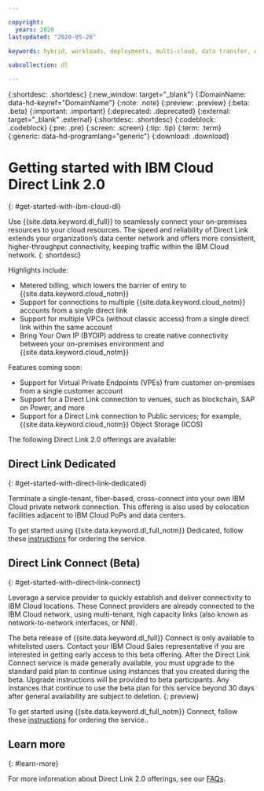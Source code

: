 ```yaml
---

copyright:
  years: 2020
lastupdated: "2020-05-26"

keywords: hybrid, workloads, deployments, multi-cloud, data transfer, descriptions, diverse, redundant

subcollection: dl

---
```


{:shortdesc: .shortdesc}
{:new_window: target="_blank"}
{:DomainName: data-hd-keyref="DomainName"}
{:note: .note}
{:preview: .preview}
{:beta: .beta}
{:important: .important}
{:deprecated: .deprecated}
{:external: target="_blank" .external}
{:shortdesc: .shortdesc}
{:codeblock: .codeblock}
{:pre: .pre}
{:screen: .screen}
{:tip: .tip}
{:term: .term}  
{:generic: data-hd-programlang="generic"}
{:download: .download}  

# Getting started with IBM Cloud Direct Link 2.0
{: #get-started-with-ibm-cloud-dl}

Use {{site.data.keyword.dl_full}} to seamlessly connect your on-premises resources to your cloud resources. The speed and reliability of Direct Link extends your organization’s data center network and offers more consistent, higher-throughput connectivity, keeping traffic within the IBM Cloud network.
{: shortdesc}

Highlights include:

* Metered billing, which lowers the barrier of entry to {{site.data.keyword.cloud_notm}}
* Support for connections to multiple {{site.data.keyword.cloud_notm}} accounts from a single direct link
* Support for multiple VPCs (without classic access) from a single direct link within the same account
* Bring Your Own IP (BYOIP) address to create native connectivity between your on-premises environment and {{site.data.keyword.cloud_notm}}

Features coming soon:

* Support for Virtual Private Endpoints (VPEs) from customer on-premises from a single customer account
* Support for a Direct Link connection to venues, such as blockchain, SAP on Power, and more
* Support for a Direct Link connection to Public services; for example, {{site.data.keyword.cloud_notm}} Object Storage (ICOS)

The following Direct Link 2.0 offerings are available:

## Direct Link Dedicated
{: #get-started-with-direct-link-dedicated}

Terminate a single-tenant, fiber-based, cross-connect into your own IBM Cloud private network connection. This offering is also used by colocation facilities adjacent to IBM Cloud PoPs and data centers.

To get started using {{site.data.keyword.dl_full_notm}} Dedicated, follow these [instructions](/docs/dl?topic=dl-how-to-order-ibm-cloud-dl-dedicated) for ordering the service.

## Direct Link Connect (Beta)
{: #get-started-with-direct-link-connect}

Leverage a service provider to quickly establish and deliver connectivity to IBM Cloud locations. These Connect providers are already connected to the IBM Cloud network, using multi-tenant, high capacity links (also known as network-to-network interfaces, or NNI).  

The beta release of {{site.data.keyword.dl_full}} Connect is only available to whitelisted users. Contact your IBM Cloud Sales representative if you are interested in getting early access to this beta offering. After the Direct Link Connect service is made generally available, you must upgrade to the standard paid plan to continue using instances that you created during the beta. Upgrade instructions will be provided to beta participants. Any instances that continue to use the beta plan for this service beyond 30 days after general availability are subject to deletion.
{: preview}

To get started using {{site.data.keyword.dl_full_notm}} Connect, follow these [instructions](/docs/dl?topic=dl-how-to-order-ibm-cloud-dl-connect) for ordering the service..

## Learn more
{: #learn-more}

For more information about Direct Link 2.0 offerings, see our [FAQs](/docs/dl?topic=dl-faqs).
